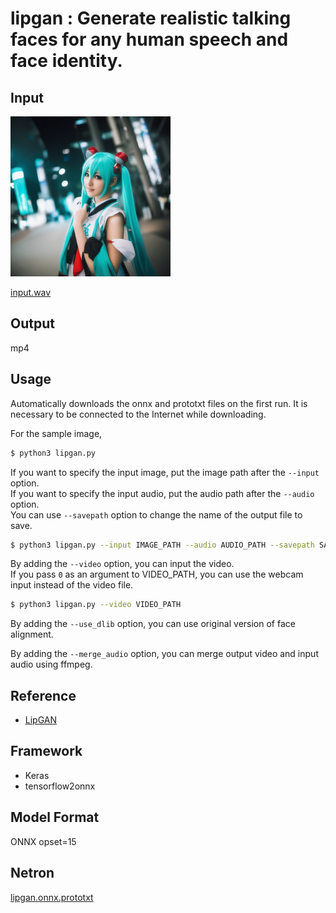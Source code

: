 # lipgan : Generate realistic talking faces for any human speech and face identity.

## Input

[<img src="input.jpg" width=256px>](input.jpg)

[input.wav](innput.wav)

## Output

mp4

## Usage
Automatically downloads the onnx and prototxt files on the first run.
It is necessary to be connected to the Internet while downloading.

For the sample image,
```bash
$ python3 lipgan.py 
```

If you want to specify the input image, put the image path after the `--input` option.  
If you want to specify the input audio, put the audio path after the `--audio` option.  
You can use `--savepath` option to change the name of the output file to save.
```bash
$ python3 lipgan.py --input IMAGE_PATH --audio AUDIO_PATH --savepath SAVE_VIDEO_PATH 
```

By adding the `--video` option, you can input the video.   
If you pass `0` as an argument to VIDEO_PATH, you can use the webcam input instead of the video file.
```bash
$ python3 lipgan.py --video VIDEO_PATH 
```

By adding the `--use_dlib` option, you can use original version of face alignment.

By adding the `--merge_audio` option, you can merge output video and input audio using ffmpeg.

## Reference

- [LipGAN](https://github.com/Rudrabha/LipGAN)

## Framework

- Keras
- tensorflow2onnx

## Model Format

ONNX opset=15

## Netron

[lipgan.onnx.prototxt](https://netron.app/?url=https://storage.googleapis.com/ailia-models/lipgam/lipgan.onnx.prototxt)
